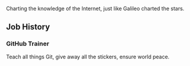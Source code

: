 Charting the knowledge of the Internet, just like Galileo charted the stars.


## Job History


### GitHub Trainer

Teach all things Git, give away all the stickers, ensure world peace.
